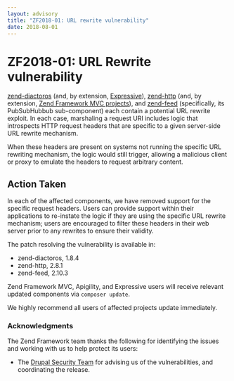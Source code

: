 ```yaml
---
layout: advisory
title: "ZF2018-01: URL rewrite vulnerability"
date: 2018-08-01
---
```


# ZF2018-01: URL Rewrite vulnerability

[zend-diactoros](https://docs.zendframework.com/zend-diactoros) (and, by
extension, [Expressive](https://getexpressive.org)),
[zend-http](https://docs.zendframework.com/zend-http) (and, by extension,
[Zend Framework MVC projects](https://docs.zendframework.com/zend-mvc/quick-start)),
and [zend-feed](https://docs.zendframework.com/zend-feed) (specifically, its
PubSubHubbub sub-component) each contain a potential URL rewrite exploit. In
each case, marshaling a request URI includes logic that introspects HTTP request
headers that are specific to a given server-side URL rewrite mechanism.

When these headers are present on systems not running the specific URL rewriting
mechanism, the logic would still trigger, allowing a malicious client or proxy
to emulate the headers to request arbitrary content.

## Action Taken

In each of the affected components, we have removed support for the specific
request headers. Users can provide support within their applications to
re-instate the logic if they are using the specific URL rewrite mechanism; users
are encouraged to filter these headers in their web server prior to any rewrites
to ensure their validity.

The patch resolving the vulnerability is available in:

- zend-diactoros, 1.8.4
- zend-http, 2.8.1
- zend-feed, 2.10.3

Zend Framework MVC, Apigility, and Expressive users will receive relevant
updated components via `composer update`.

We highly recommend all users of affected projects update immediately.

### Acknowledgments

The Zend Framework team thanks the following for identifying the issues and
working with us to help protect its users:

- The [Drupal Security Team](https://www.drupal.org/drupal-security-team) for
  advising us of the vulnerabilities, and coordinating the release.

